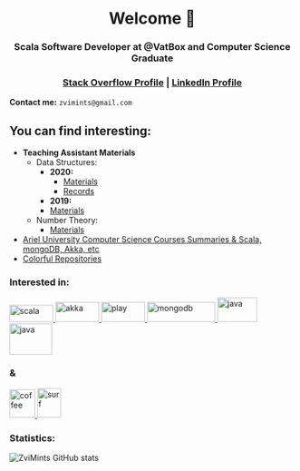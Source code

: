 <h1 align="center">Welcome 🤙 </h1>
<h3 align="center">Scala Software Developer at @VatBox and Computer Science Graduate</h3>

<h3 align="center">
<a href="https://stackoverflow.com/users/10875851/zvi-mints">Stack Overflow Profile</a> | <a href= "https://www.linkedin.com/in/zvimints/">LinkedIn Profile</a>
</h3>

**Contact me:** `zvimints@gmail.com`

## You can find interesting:
+ **Teaching Assistant Materials**
  - Data Structures: 
     - **2020:** 
       - <a href="https://github.com/ZviMints/DataStructures_2020S">Materials</a>
	   - <a href="https://www.youtube.com/watch?v=jroLduEZiBU&list=PLskc-ZNWyaRoPa2QLYmrF2ffYmVLPdOS2">Records</a>
     - **2019:** 
	 - <a href="https://github.com/ZviMints/DataStructures_2019S ">Materials</a>
  -  Number Theory:
     - <a href="https://github.com/ZviMints/Number-Theory--NT-5779B">Materials</a>
+ <a href="https://github.com/ZviMints/Summaries">Ariel University Computer Science Courses Summaries & Scala, mongoDB, Akka, etc</a>
+ <a href="https://github.com/ZviMints?tab=repositories">Colorful Repositories</a>
<h3 align="left">Interested in:</h3>
<p align="left">
<a href="#" target="_blank"> <img src="https://upload.wikimedia.org/wikipedia/commons/8/85/Scala_logo.png" alt="scala" width="77" height="30"/> </a><a href="#" target="_blank"> <img src="https://upload.wikimedia.org/wikipedia/en/thumb/5/5e/Akka_toolkit_logo.svg/1200px-Akka_toolkit_logo.svg.png" alt="akka" width="77" height="35"/> </a><a href="#" target="_blank"> <img src="https://www.playframework.com/assets/images/logos/3740142a5b6d7e5c73afc223f837c2ed-play_full_color.png" alt="play" width="77" height="35"/> </a><a href="#" target="_blank"><img src="https://webassets.mongodb.com/_com_assets/cms/mongodb_logo1-76twgcu2dm.png" alt="mongodb" width="120" height="35"/> </a><a href="#" target="_blank"><img src="https://1000logos.net/wp-content/uploads/2020/09/Java-Logo.png" alt="java" width="70" height="43"/> </a><a href="#" target="_blank"><img src="https://upload.wikimedia.org/wikipedia/commons/thumb/a/a7/React-icon.svg/1200px-React-icon.svg.png" alt="java" width="75" height="55"/> </a><h3 align="left">&</h3><a href="#" target="_blank"><img src="https://emojipedia-us.s3.dualstack.us-west-1.amazonaws.com/thumbs/240/facebook/65/hot-beverage_2615.png" alt="coffee" width="45" height="50"/> </a><a href="#" target="_blank"><img src="https://emojipedia-us.s3.dualstack.us-west-1.amazonaws.com/thumbs/240/whatsapp/273/person-surfing_1f3c4.png" alt="surf" width="42" height="52"/> </a>
</p>
<h3 align="left">Statistics:</h3>

![ZviMints GitHub stats](https://github-readme-stats.vercel.app/api/?username=ZviMints&show_icons=true&title_color=fff&icon_color=79ff97&text_color=9f9f9f&bg_color=151515&count_private=true&include_all_commits=true)


